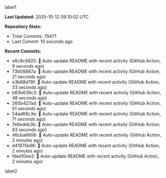 
label1 
<!-- ACTIVITY_START -->
**Last Updated:** 2025-10-12 09:10:02 UTC

**Repository Stats:**
- Total Commits: 79471
- Last Commit: 10 seconds ago

**Recent Commits:**
- e6c9c9925: 🤖 Auto-update README with recent activity (GitHub Action, 9 seconds ago)
- 73b08887a: 🤖 Auto-update README with recent activity (GitHub Action, 21 seconds ago)
- e3b68d78f: 🤖 Auto-update README with recent activity (GitHub Action, 33 seconds ago)
- b83b639c3: 🤖 Auto-update README with recent activity (GitHub Action, 48 seconds ago)
- 260b427ad: 🤖 Auto-update README with recent activity (GitHub Action, 61 seconds ago)
- 54ad68c3e: 🤖 Auto-update README with recent activity (GitHub Action, 71 seconds ago)
- 7e6edeb3b: 🤖 Auto-update README with recent activity (GitHub Action, 83 seconds ago)
- 46cba6606: 🤖 Auto-update README with recent activity (GitHub Action, 2 minutes ago)
- d41975b96: 🤖 Auto-update README with recent activity (GitHub Action, 2 minutes ago)
- fded10ee2: 🤖 Auto-update README with recent activity (GitHub Action, 2 minutes ago)
<!-- ACTIVITY_END -->

label2
